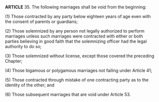 **ARTICLE** 35. The following marriages shall be void from the beginning:

(1) Those contracted by any party below eighteen years of age even with the consent of parents or guardians;

(2) Those solemnized by any person not legally authorized to perform marriages unless such marriages were contracted with either or both parties believing in good faith that the solemnizing officer had the legal authority to do so;

(3) Those solemnized without license, except those covered the preceding Chapter;

(4) Those bigamous or polygamous marriages not failing under Article 41;

(5) Those contracted through mistake of one contracting party as to the identity of the other; and

(6) Those subsequent marriages that are void under Article 53.